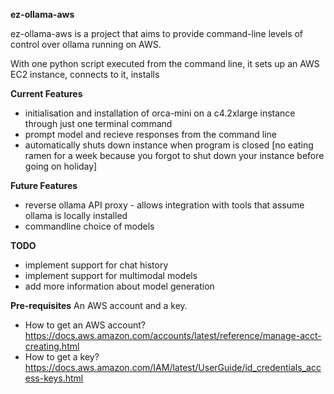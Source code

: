 **ez-ollama-aws**

ez-ollama-aws is a project that aims to provide command-line levels of control over ollama running on AWS.

With one python script executed from the command line, it sets up an AWS EC2 instance, connects to it, installs  



**Current Features** 
- initialisation and installation of orca-mini on a c4.2xlarge instance through just one terminal command
- prompt model and recieve responses from the command line
- automatically shuts down instance when program is closed [no eating ramen for a week because you forgot to shut down your instance before going on holiday] 

**Future Features** 
- reverse ollama API proxy - allows integration with tools that assume ollama is locally installed
- commandline choice of models 


**TODO**
- implement support for chat history 
- implement support for multimodal models 
- add more information about model generation

**Pre-requisites**
An AWS account and a key.
- How to get an AWS account?
https://docs.aws.amazon.com/accounts/latest/reference/manage-acct-creating.html
- How to get a key? 
https://docs.aws.amazon.com/IAM/latest/UserGuide/id_credentials_access-keys.html
 

